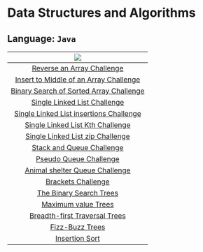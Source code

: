 # Data Structures and Algorithms

## Language: `Java`


| ![](https://cdn.iconscout.com/icon/free/png-256/java-2336959-1982840.png) |
| :----------------------------------------: |
|  [Reverse an Array Challenge](https://github.com/Hiba-Almade/data-structures-and-algorithms/tree/main/java/reverseArr)      |
| [Insert to Middle of an Array Challenge](https://github.com/Hiba-Almade/data-structures-and-algorithms/tree/main/java/insertShiftArray) |
| [Binary Search of Sorted Array Challenge](https://github.com/Hiba-Almade/data-structures-and-algorithms/tree/main/java/binarySearch)  |
| [Single Linked List Challenge](https://github.com/Hiba-Almade/data-structures-and-algorithms/tree/main/java/linkedList)  |
| [Single Linked List insertions Challenge](https://github.com/Hiba-Almade/data-structures-and-algorithms/tree/main/java/linkedList/challenge6)  |
| [Single Linked List Kth Challenge](https://github.com/Hiba-Almade/data-structures-and-algorithms/tree/main/java/linkedList/challenge7)  |
| [Single Linked List zip Challenge](https://github.com/Hiba-Almade/data-structures-and-algorithms/tree/main/java/linkedList/challenge8)  |
| [Stack and Queue Challenge](https://github.com/Hiba-Almade/data-structures-and-algorithms/tree/main/java/stack-and-queue)  |
| [Pseudo Queue Challenge](https://github.com/Hiba-Almade/data-structures-and-algorithms/tree/main/java/stack-and-queue/app/src/main/java/stackAndQueue/pseudoQueue)  |
| [Animal shelter Queue Challenge](https://github.com/Hiba-Almade/data-structures-and-algorithms/tree/main/java/stack-and-queue/app/src/main/java/stackAndQueue/animal)  |
| [ Brackets Challenge](https://github.com/Hiba-Almade/data-structures-and-algorithms/tree/main/java/stack-and-queue/app/src/main/java/stackAndQueue/stackQueueBrackets)  |
| [The Binary Search Trees ](https://github.com/Hiba-Almade/data-structures-and-algorithms/tree/main/java/trees)      |
| [Maximum value Trees ](https://github.com/Hiba-Almade/data-structures-and-algorithms/tree/main/java/trees/challenge16)      |
| [Breadth-first Traversal Trees ](https://github.com/Hiba-Almade/data-structures-and-algorithms/tree/main/java/trees/challenge17)      |
| [Fizz-Buzz Trees ](https://github.com/Hiba-Almade/data-structures-and-algorithms/tree/main/java/trees/app/src/main/java/K_trees)      |
|  [Insertion Sort](https://github.com/Hiba-Almade/data-structures-and-algorithms/tree/main/java/insertionSort)      |



